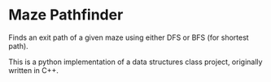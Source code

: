 # Maze Pathfinder
Finds an exit path of a given maze using either DFS or BFS (for shortest path).

This is a python implementation of a data structures class project, originally written in C++.
